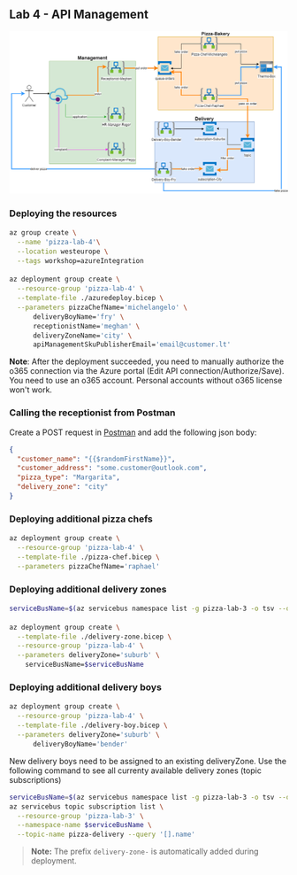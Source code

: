 ## Lab 4 - API Management

![Architecture Lab-4](../docs/static/architecture-Lab-4.png)

### Deploying the resources

```bash
az group create \
  --name 'pizza-lab-4'\
  --location westeurope \
  --tags workshop=azureIntegration 

az deployment group create \
  --resource-group 'pizza-lab-4' \
  --template-file ./azuredeploy.bicep \
  --parameters pizzaChefName='michelangelo' \
      deliveryBoyName='fry' \
      receptionistName='meghan' \
      deliveryZoneName='city' \
      apiManagementSkuPublisherEmail='email@customer.lt'
```

**Note**: After the deployment succeeded, you need to manually authorize the o365 connection via the Azure portal (Edit API connection/Authorize/Save). You need to use an o365 account. Personal accounts without o365 license won't work.

### Calling the receptionist from Postman

Create a POST request in [Postman](https://www.postman.com/downloads/) and add the following json body:

```json
{
  "customer_name": "{{$randomFirstName}}",
  "customer_address": "some.customer@outlook.com",
  "pizza_type": "Margarita",
  "delivery_zone": "city"
}
```

### Deploying additional pizza chefs

```bash
az deployment group create \
  --resource-group 'pizza-lab-4' \
  --template-file ./pizza-chef.bicep \
  --parameters pizzaChefName='raphael'
```

### Deploying additional delivery zones

```bash
serviceBusName=$(az servicebus namespace list -g pizza-lab-3 -o tsv --query '[0].name')

az deployment group create \
  --template-file ./delivery-zone.bicep \
  --resource-group 'pizza-lab-4' \
  --parameters deliveryZone='suburb' \
    serviceBusName=$serviceBusName
```

### Deploying additional delivery boys

```bash
az deployment group create \
  --resource-group 'pizza-lab-4' \
  --template-file ./delivery-boy.bicep \
  --parameters deliveryZone='suburb' \
      deliveryBoyName='bender'
```

New delivery boys need to be assigned to an existing deliveryZone. Use the following command to see all currenty available delivery zones (topic subscriptions)

```bash
serviceBusName=$(az servicebus namespace list -g pizza-lab-3 -o tsv --query '[0].name')
az servicebus topic subscription list \
  --resource-group 'pizza-lab-3' \
  --namespace-name $serviceBusName \
  --topic-name pizza-delivery --query '[].name'
```

>**Note:** The prefix `delivery-zone-` is automatically added during deployment.
